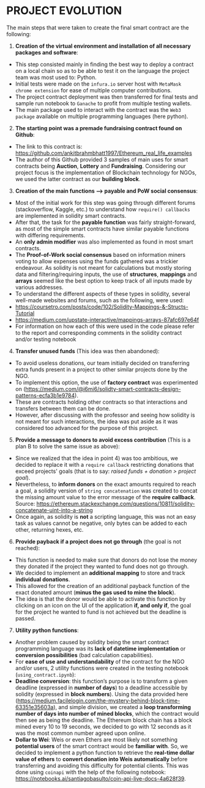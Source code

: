 # PROJECT EVOLUTION

The main steps that were taken to create the final smart contract are the following:

1.  __Creation of the virtual environment and installation of all necessary packages and software__:

*  This step consisted mainly in finding the best way to deploy a contract on a local chain so as to be able to test it on the language the project team was most used to: Python. 
*  Initial tests were made on the `infura.io` server host with `MetaMask chrome extension` for ease of multiple computer contributions.
*  The project contract deployment was then transferred for final tests and sample run notebook to `Ganache` to profit from multiple testing wallets. 
*  The main package used to interact with the contract was the `Web3 package` available on multiple programming languages (here python).

2.  __The starting point was a premade fundraising contract found on Github__:
 *  The link to this contract is: https://github.com/ankitbrahmbhatt1997/Ethereum_real_life_examples
 *  The author of this Github provided 3 samples of main uses for smart contracts being __Auction__, __Lottery__ and __Fundraising__. Considering our project focus is the implementation of Blockchain technology for NGOs, we used the latter contract as our __building block__.
 
3. __Creation of the main functions --> payable and PoW social consensus__:
*  Most of the initial work for this step was going through different forums (stackoverflow, Kaggle, etc.) to understand how `require() callbacks` are implemented in solidity smart contracts.
*  After that, the task for the __payable function__ was fairly straight-forward, as most of the simple smart contracts have similar payable functions with differing requirements.
*  An __only admin modifier__ was also implemented as found in most smart contracts.
*  The __Proof-of-Work social consensus__ based on information miners voting to allow expenses using the funds gathered was a trickier endeavour. As solidity is not meant for calculations but mostly storing data and filtering/requiring inputs, the use of __structures__, __mappings__ and __arrays__ seemed like the best option to keep track of all inputs made by various addresses. 
*  To understand the different aspects of these types in solidity, several well-made websites and forums, such as the following, were used:
  *  https://coursetro.com/posts/code/102/Solidity-Mappings-&-Structs-Tutorial
  *  https://medium.com/upstate-interactive/mappings-arrays-87afc697e64f
*  For information on how each of this were used in the code please refer to the report and corresponding comments in the solidity contract and/or testing notebook

4. __Transfer unused funds__ (This idea was then abandoned):
*  To avoid useless donations, our team initially decided on transferring extra funds present in a project to other similar projects done by the NGO. 
*  To implement this option, the use of __factory contract__ was experimented on (https://medium.com/@i6mi6/solidty-smart-contracts-design-patterns-ecfa3b1e9784).
*  These are contracts holding other contracts so that interactions and transfers between them can be done. 
*  However, after discussing with the professor and seeing how solidity is not meant for such interactions, the idea was put aside as it was considered too advanced for the purpose of this project.

5. __Provide a message to donors to avoid excess contribution__ (This is a plan B to solve the same issue as above):
*  Since we realized that the idea in point 4) was too ambitious, we decided to replace it with a `require callback` restricting donations that exceed projects' goals (that is to say: _raised funds + donation > project goal_). 
*  Nevertheless, to __inform donors__ on the exact amounts required to reach a goal, a solidity version of `string concatenation` was created to concat the missing amount value to the error message of the __require callback__. Source: https://ethereum.stackexchange.com/questions/10811/solidity-concatenate-uint-into-a-string
*  Once again, as solidity is __not__ a scripting language, this was not an easy task as values cannot be negative, only bytes can be added to each other, returning hexes, etc. 

6. __Provide payback if a project does not go through__ (the goal is not reached):
*  This function is needed to make sure that donors do not lose the money they donated if the project they wanted to fund does not go through. 
*  We decided to implement an __additional mapping__ to store and track __individual donations__. 
*  This allowed for the creation of an additional payback function of the exact donated amount (__minus the gas used to mine the block__).
* The idea is that the donor would be able to activate this function by clicking on an icon on the UI of the application __if, and only if__, the goal for the project he wanted to fund is not achieved but the deadline is passed.

7. __Utility python functions__:
*  Another problem caused by solidity being the smart contract programming language was its __lack of datetime implementation__ or __conversion possibilities__ (bad calculation capabilities). 
*  For __ease of use and understandability__ of the contract for the NGO and/or users, 2 utility functions were created in the testing notebook (`using_contract.ipynb`): 
  *  __Deadline conversion__: this function’s purpose is to transform a given deadline (expressed in __number of days__) to a deadline accessible by solidity (expressed in __block numbers__). Using the data provided here (https://medium.facilelogin.com/the-mystery-behind-block-time-63351e35603a), and simple division, we created a __loop transforming number of days into number of mined blocks__, which the contract would then see as being the deadline. The Ethereum block chain has a block mined every 10 to 19 seconds, we decided to go with 12 seconds as it was the most common number agreed upon online. 
  *  __Dollar to Wei__: Weis or even Ethers are most likely not something __potential users__ of the smart contract would be __familiar with__. So, we decided to implement a python function to retrieve the __real-time dollar value of ethers__ to __convert donation into Weis automatically__ before transferring and avoiding this difficulty for potential clients. This was done using `coinapi` with the help of the following notebook: https://notebooks.ai/santiagobasulto/coin-api-live-docs-4a628f39.
